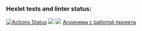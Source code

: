 ### Hexlet tests and linter status:
[![Actions Status](https://github.com/SevaErshov/python-project-lvl2/workflows/hexlet-check/badge.svg)](https://github.com/SevaErshov/python-project-lvl2/actions)
<a href="https://codeclimate.com/github/SevaErshov/python-project-lvl2/maintainability"><img src="https://api.codeclimate.com/v1/badges/135c73fe330acb7e8af0/maintainability" /></a>
<a href="https://codeclimate.com/github/SevaErshov/python-project-lvl2/test_coverage"><img src="https://api.codeclimate.com/v1/badges/135c73fe330acb7e8af0/test_coverage" /></a>
[Аскинема с работой проекта](https://asciinema.org/a/510066)
